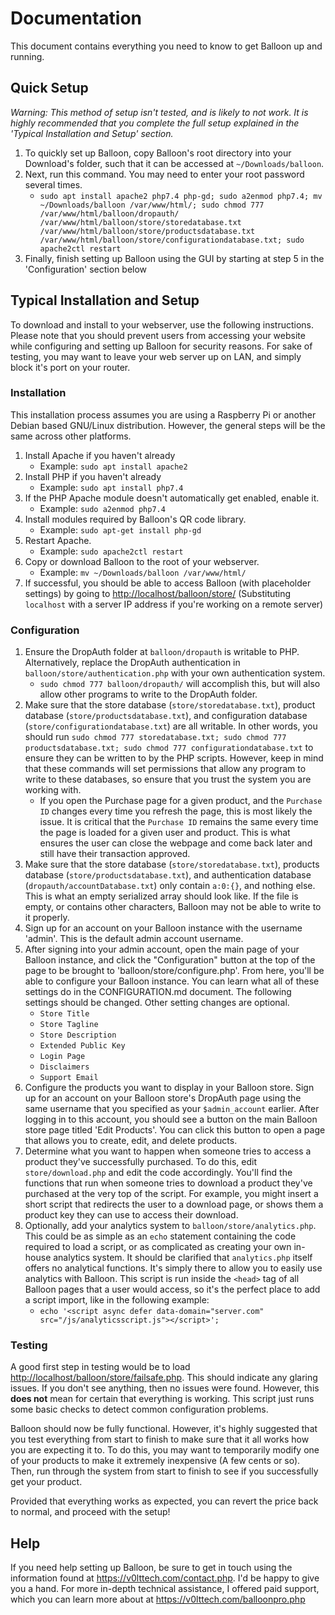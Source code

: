 # Documentation

This document contains everything you need to know to get Balloon up and running.

## Quick Setup

*Warning: This method of setup isn't tested, and is likely to not work. It is highly recommended that you complete the full setup explained in the 'Typical Installation and Setup' section.*

1. To quickly set up Balloon, copy Balloon's root directory into your Download's folder, such that it can be accessed at `~/Downloads/balloon`.
2. Next, run this command. You may need to enter your root password several times.
    - `sudo apt install apache2 php7.4 php-gd; sudo a2enmod php7.4; mv ~/Downloads/balloon /var/www/html/; sudo chmod 777 /var/www/html/balloon/dropauth/ /var/www/html/balloon/store/storedatabase.txt /var/www/html/balloon/store/productsdatabase.txt /var/www/html/balloon/store/configurationdatabase.txt; sudo apache2ctl restart`
3. Finally, finish setting up Balloon using the GUI by starting at step 5 in the 'Configuration' section below

## Typical Installation and Setup

To download and install to your webserver, use the following instructions. Please note that you should prevent users from accessing your website while configuring and setting up Balloon for security reasons. For sake of testing, you may want to leave your web server up on LAN, and simply block it's port on your router.

### Installation

This installation process assumes you are using a Raspberry Pi or another Debian based GNU/Linux distribution. However, the general steps will be the same across other platforms.

1. Install Apache if you haven't already
    - Example: `sudo apt install apache2`
2. Install PHP if you haven't already
    - Example: `sudo apt install php7.4`
3. If the PHP Apache module doesn't automatically get enabled, enable it.
    - Example: `sudo a2enmod php7.4`
4. Install modules required by Balloon's QR code library.
    - Example: `sudo apt-get install php-gd`
5. Restart Apache.
    - Example: `sudo apache2ctl restart`
6. Copy or download Balloon to the root of your webserver.
    - Example: `mv ~/Downloads/balloon /var/www/html/`
7. If successful, you should be able to access Balloon (with placeholder settings) by going to <http://localhost/balloon/store/> (Substituting `localhost` with a server IP address if you're working on a remote server)

### Configuration

1. Ensure the DropAuth folder at `balloon/dropauth` is writable to PHP. Alternatively, replace the DropAuth authentication in `balloon/store/authentication.php` with your own authentication system.
    - `sudo chmod 777 balloon/dropauth/` will accomplish this, but will also allow other programs to write to the DropAuth folder.
2. Make sure that the store database (`store/storedatabase.txt`), product database (`store/productsdatabase.txt`), and configuration database (`store/configurationdatabase.txt`) are all writable. In other words, you should run `sudo chmod 777 storedatabase.txt; sudo chmod 777 productsdatabase.txt; sudo chmod 777 configurationdatabase.txt` to ensure they can be written to by the PHP scripts. However, keep in mind that these commands will set permissions that allow any program to write to these databases, so ensure that you trust the system you are working with.
    - If you open the Purchase page for a given product, and the `Purchase ID` changes every time you refresh the page, this is most likely the issue. It is critical that the `Purchase ID` remains the same every time the page is loaded for a given user and product. This is what ensures the user can close the webpage and come back later and still have their transaction approved.
3. Make sure that the store database (`store/storedatabase.txt`), products database (`store/productsdatabase.txt`), and authentication database (`dropauth/accountDatabase.txt`) only contain `a:0:{}`, and nothing else. This is what an empty serialized array should look like. If the file is empty, or contains other characters, Balloon may not be able to write to it properly.
4. Sign up for an account on your Balloon instance with the username 'admin'. This is the default admin account username.
5. After signing into your admin account, open the main page of your Balloon instance, and click the "Configuration" button at the top of the page to be brought to 'balloon/store/configure.php'. From here, you'll be able to configure your Balloon instance. You can learn what all of these settings do in the CONFIGURATION.md document. The following settings should be changed. Other setting changes are optional.
    - `Store Title`
    - `Store Tagline`
    - `Store Description`
    - `Extended Public Key`
    - `Login Page`
    - `Disclaimers`
    - `Support Email`
6. Configure the products you want to display in your Balloon store. Sign up for an account on your Balloon store's DropAuth page using the same username that you specified as your `$admin_account` earlier. After logging in to this account, you should see a button on the main Balloon store page titled 'Edit Products'. You can click this button to open a page that allows you to create, edit, and delete products.
7. Determine what you want to happen when someone tries to access a product they've successfully purchased. To do this, edit `store/download.php` and edit the code accordingly. You'll find the functions that run when someone tries to download a product they've purchased at the very top of the script. For example, you might insert a short script that redirects the user to a download page, or shows them a product key they can use to access their download.
8. Optionally, add your analytics system to `balloon/store/analytics.php`. This could be as simple as an `echo` statement containing the code required to load a script, or as complicated as creating your own in-house analytics system. It should be clarified that `analytics.php` itself offers no analytical functions. It's simply there to allow you to easily use analytics with Balloon. This script is run inside the `<head>` tag of all Balloon pages that a user would access, so it's the perfect place to add a script import, like in the following example:
    - `echo '<script async defer data-domain="server.com" src="/js/analyticsscript.js"></script>';`

### Testing

A good first step in testing would be to load <http://localhost/balloon/store/failsafe.php>. This should indicate any glaring issues. If you don't see anything, then no issues were found. However, this **does not** mean for certain that everything is working. This script just runs some basic checks to detect common configuration problems.

Balloon should now be fully functional. However, it's highly suggested that you test everything from start to finish to make sure that it all works how you are expecting it to. To do this, you may want to temporarily modify one of your products to make it extremely inexpensive (A few cents or so). Then, run through the system from start to finish to see if you successfully get your product.

Provided that everything works as expected, you can revert the price back to normal, and proceed with the setup!


## Help

If you need help setting up Balloon, be sure to get in touch using the information found at <https://v0lttech.com/contact.php>. I'd be happy to give you a hand. For more in-depth technical assistance, I offered paid support, which you can learn more about at <https://v0lttech.com/balloonpro.php>
